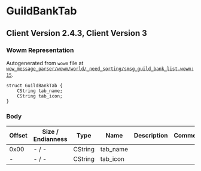 # GuildBankTab

## Client Version 2.4.3, Client Version 3

### Wowm Representation

Autogenerated from `wowm` file at [`wow_message_parser/wowm/world/_need_sorting/smsg_guild_bank_list.wowm:15`](https://github.com/gtker/wow_messages/tree/main/wow_message_parser/wowm/world/_need_sorting/smsg_guild_bank_list.wowm#L15).
```rust,ignore
struct GuildBankTab {
    CString tab_name;
    CString tab_icon;
}
```
### Body

| Offset | Size / Endianness | Type | Name | Description | Comment |
| ------ | ----------------- | ---- | ---- | ----------- | ------- |
| 0x00 | - / - | CString | tab_name |  |  |
| - | - / - | CString | tab_icon |  |  |

